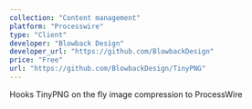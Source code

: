 ```yaml
---
collection: "Content management"
platform: "Processwire"
type: "Client"
developer: "Blowback Design"
developer_url: "https://github.com/BlowbackDesign"
price: "Free"
url: "https://github.com/BlowbackDesign/TinyPNG"
---
```


Hooks TinyPNG on the fly image compression to ProcessWire
